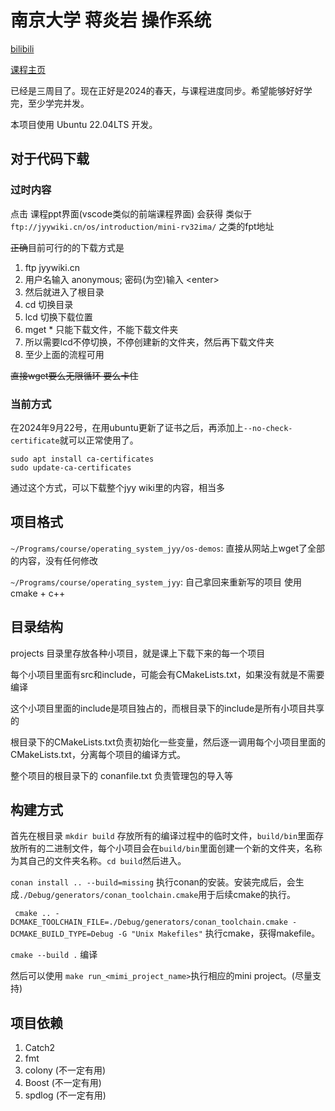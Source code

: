 # 南京大学 蒋炎岩 操作系统

[bilibili](https://www.bilibili.com/video/BV1Xm411f7CM/)

[课程主页](https://jyywiki.cn/OS/2024/)

已经是三周目了。现在正好是2024的春天，与课程进度同步。希望能够好好学完，至少学完并发。

本项目使用 Ubuntu 22.04LTS 开发。

## 对于代码下载

### 过时内容

点击 课程ppt界面(vscode类似的前端课程界面)
会获得 类似于 `ftp://jyywiki.cn/os/introduction/mini-rv32ima/`
之类的fpt地址

~~正确~~目前可行的的下载方式是

1. ftp jyywiki.cn
2. 用户名输入 anonymous; 密码(为空)输入 \<enter\>
3. 然后就进入了根目录
4. cd 切换目录
5. lcd 切换下载位置
6. mget * 只能下载文件，不能下载文件夹
7. 所以需要lcd不停切换，不停创建新的文件夹，然后再下载文件夹
8. 至少上面的流程可用

~~直接wget要么无限循环 要么卡住~~

### 当前方式
在2024年9月22号，在用ubuntu更新了证书之后，再添加上`--no-check-certificate`就可以正常使用了。

```
sudo apt install ca-certificates
sudo update-ca-certificates
```

通过这个方式，可以下载整个jyy wiki里的内容，相当多


## 项目格式

`~/Programs/course/operating_system_jyy/os-demos`: 直接从网站上wget了全部的内容，没有任何修改

`~/Programs/course/operating_system_jyy`: 自己拿回来重新写的项目 使用 cmake + c++

## 目录结构

projects 目录里存放各种小项目，就是课上下载下来的每一个项目

每个小项目里面有src和include，可能会有CMakeLists.txt，如果没有就是不需要编译

这个小项目里面的include是项目独占的，而根目录下的include是所有小项目共享的

根目录下的CMakeLists.txt负责初始化一些变量，然后逐一调用每个小项目里面的CMakeLists.txt，分离每个项目的编译方式。

整个项目的根目录下的 conanfile.txt 负责管理包的导入等

## 构建方式

首先在根目录 `mkdir build` 存放所有的编译过程中的临时文件，`build/bin`里面存放所有的二进制文件，每个小项目会在`build/bin`里面创建一个新的文件夹，名称为其自己的文件夹名称。`cd build`然后进入。

`conan install .. --build=missing` 执行conan的安装。安装完成后，会生成`./Debug/generators/conan_toolchain.cmake`用于后续cmake的执行。

` cmake .. -DCMAKE_TOOLCHAIN_FILE=./Debug/generators/conan_toolchain.cmake -DCMAKE_BUILD_TYPE=Debug -G "Unix Makefiles"` 执行cmake，获得makefile。

`cmake --build .` 编译

然后可以使用 `make run_<mimi_project_name>`执行相应的mini project。(尽量支持)



## 项目依赖

1. Catch2
2. fmt
3. colony (不一定有用)
3. Boost (不一定有用)
3. spdlog (不一定有用)





